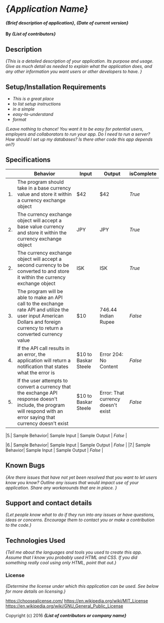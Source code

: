 # _{Application Name}_

#### _{Brief description of application}, {Date of current version}_

#### By _**{List of contributors}**_

## Description

_{This is a detailed description of your application. Its purpose and usage.  Give as much detail as needed to explain what the application does, and any other information you want users or other developers to have. }_

## Setup/Installation Requirements

* _This is a great place_
* _to list setup instructions_
* _in a simple_
* _easy-to-understand_
* _format_

_{Leave nothing to chance! You want it to be easy for potential users, employers and collaborators to run your app. Do I need to run a server? How should I set up my databases? Is there other code this app depends on?}_

## Specifications

| | Behavior | Input | Output | isComplete |
|----|----|----|----|----|
|1.| The program should take in a base currency value and store it within a currency exchange object| $42 | $42 | _True_ |
|2.| The currency exchange object will accept a base value currency and store it within the currency exchange object| JPY | JPY | _True_ |
|2.| The currency exchange object will accept a second currency  to be converted to and store it within the currency exchange object| ISK | ISK | _True_ |
|3.| The program will be able to make an API call to the exchange rate API and utilize the user input American Dollars and foreign currency to return a converted currency value | $10 | 746.44 Indian Rupee | _False_ |
|4.| If the API call results in an error, the application will return a notification that states what the error is| $10 to Baskar Steele | Error 204: No Content | _False_ |
|5.| If the user attempts to convert a currency that the exchange API response doesn't include, the program will respond with an error saying that currency doesn't exist| $10 to Baskar Steele | Error: That currency doesn't exist | _False_ |

|5.| Sample Behavior| Sample Input | Sample Output | _False_ |

|6.| Sample Behavior| Sample Input | Sample Output | _False_ |
|7.| Sample Behavior| Sample Input | Sample Output | _False_ |

## Known Bugs

_{Are there issues that have not yet been resolved that you want to let users know you know?  Outline any issues that would impact use of your application.  Share any workarounds that are in place. }_

## Support and contact details

_{Let people know what to do if they run into any issues or have questions, ideas or concerns.  Encourage them to contact you or make a contribution to the code.}_

## Technologies Used

_{Tell me about the languages and tools you used to create this app. Assume that I know you probably used HTML and CSS. If you did something really cool using only HTML, point that out.}_

### License

*{Determine the license under which this application can be used.  See below for more details on licensing.}*

https://choosealicense.com/
https://en.wikipedia.org/wiki/MIT_License
https://en.wikipedia.org/wiki/GNU_General_Public_License

Copyright (c) 2016 **_{List of contributors or company name}_**